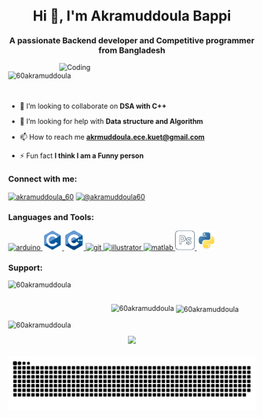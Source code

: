 
<h1 align="center">Hi 👋, I'm Akramuddoula Bappi</h1>
<h3 align="center">A passionate Backend developer and Competitive programmer from Bangladesh</h3>
<img align="right" alt="Coding" width="400" src="https://media.tenor.com/rePDfDWO3XoAAAAd/hacking.gif">

<p align="left"> <img src="https://komarev.com/ghpvc/?username=60akramuddoula&label=Profile%20views&color=0e75b6&style=flat" alt="60akramuddoula" /> </p>

<p align="left"> <a href="https://twitter.com/" target="blank"><img src="https://img.shields.io/twitter/follow/?logo=twitter&style=for-the-badge" alt="" /></a> </p>

- 👯 I’m looking to collaborate on **DSA with C++**

- 🤝 I’m looking for help with **Data structure and Algorithm**

- 📫 How to reach me **akrmuddoula.ece.kuet@gmail.com**

- ⚡ Fun fact **I think I am a Funny person**

<h3 align="left">Connect with me:</h3>
<p align="left">
<a href="https://www.leetcode.com/akramuddoula_60" target="blank"><img align="center" src="https://raw.githubusercontent.com/rahuldkjain/github-profile-readme-generator/master/src/images/icons/Social/leet-code.svg" alt="akramuddoula_60" height="30" width="40" /></a>
<a href="https://www.hackerearth.com/@akramuddoula60" target="blank"><img align="center" src="https://raw.githubusercontent.com/rahuldkjain/github-profile-readme-generator/master/src/images/icons/Social/hackerearth.svg" alt="@akramuddoula60" height="30" width="40" /></a>
</p>

<h3 align="left">Languages and Tools:</h3>
<p align="left"> <a href="https://www.arduino.cc/" target="_blank" rel="noreferrer"> <img src="https://cdn.worldvectorlogo.com/logos/arduino-1.svg" alt="arduino" width="40" height="40"/> </a> <a href="https://www.cprogramming.com/" target="_blank" rel="noreferrer"> <img src="https://raw.githubusercontent.com/devicons/devicon/master/icons/c/c-original.svg" alt="c" width="40" height="40"/> </a> <a href="https://www.w3schools.com/cpp/" target="_blank" rel="noreferrer"> <img src="https://raw.githubusercontent.com/devicons/devicon/master/icons/cplusplus/cplusplus-original.svg" alt="cplusplus" width="40" height="40"/> </a> <a href="https://git-scm.com/" target="_blank" rel="noreferrer"> <img src="https://www.vectorlogo.zone/logos/git-scm/git-scm-icon.svg" alt="git" width="40" height="40"/> </a> <a href="https://www.adobe.com/in/products/illustrator.html" target="_blank" rel="noreferrer"> <img src="https://www.vectorlogo.zone/logos/adobe_illustrator/adobe_illustrator-icon.svg" alt="illustrator" width="40" height="40"/> </a> <a href="https://www.mathworks.com/" target="_blank" rel="noreferrer"> <img src="https://upload.wikimedia.org/wikipedia/commons/2/21/Matlab_Logo.png" alt="matlab" width="40" height="40"/> </a> <a href="https://www.photoshop.com/en" target="_blank" rel="noreferrer"> <img src="https://raw.githubusercontent.com/devicons/devicon/master/icons/photoshop/photoshop-line.svg" alt="photoshop" width="40" height="40"/> </a> <a href="https://www.python.org" target="_blank" rel="noreferrer"> <img src="https://raw.githubusercontent.com/devicons/devicon/master/icons/python/python-original.svg" alt="python" width="40" height="40"/> </a> </p>

<h3 align="left">Support:</h3>
<p><a href="https://www.buymeacoffee.com/60akramuddoula"> <img align="left" src="https://cdn.buymeacoffee.com/buttons/v2/default-yellow.png" height="50" width="210" alt="60akramuddoula" /></a></p><br><br>

<p><img align="left" src="https://github-readme-stats.vercel.app/api/top-langs?username=60akramuddoula&show_icons=true&locale=en&layout=compact" alt="60akramuddoula" /></p>

<p>&nbsp;<img align="center" src="https://github-readme-stats.vercel.app/api?username=60akramuddoula&show_icons=true&locale=en" alt="60akramuddoula" /></p>

<p><img align="center" src="https://github-readme-streak-stats.herokuapp.com/?user=60akramuddoula&" alt="60akramuddoula" /></p>
<div align="center">
  <img src="https://profile-counter.glitch.me/60akramuddoula/count.svg?"  />
</div>

###

<img src="https://raw.githubusercontent.com/60akramuddoula/60akramuddoula/output/snake.svg" alt="Snake animation" />

###
